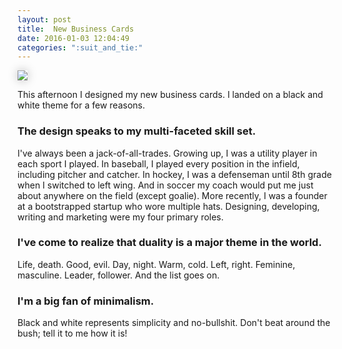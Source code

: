 ```yaml
---
layout: post
title:  New Business Cards
date: 2016-01-03 12:04:49
categories: ":suit_and_tie:"
---
```


<img style="box-shadow: 0 0 15px rgba(0, 0, 0, .25);" src="http://i.imgur.com/RaNED2M.png">

<p>This afternoon I designed my new business cards. I landed on a black and white theme for a few reasons.</p>

<h3>The design speaks to my multi-faceted skill set.</h3>
<p>I've always been a jack-of-all-trades. Growing up, I was a utility player in each sport I played. In baseball, I played every position in the infield, including pitcher and catcher. In hockey, I was a defenseman until 8th grade when I switched to left wing. And in soccer my coach would put me just about anywhere on the field (except goalie). More recently, I was a founder at a bootstrapped startup who wore multiple hats. Designing, developing, writing and marketing were my four primary roles.</p>

<h3>I've come to realize that duality is a major theme in the world.</h3>
<p>Life, death. Good, evil. Day, night. Warm, cold. Left, right. Feminine, masculine. Leader, follower. And the list goes on.</p>

<h3>I'm a big fan of minimalism.</h3>
<p>Black and white represents simplicity and no-bullshit. Don't beat around the bush; tell it to me how it is!</p>
